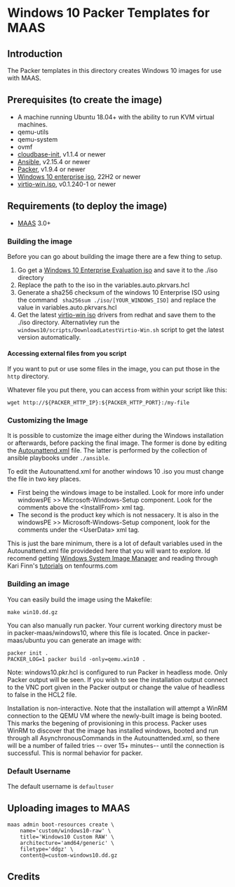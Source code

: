 # Windows 10 Packer Templates for MAAS

## Introduction

The Packer templates in this directory creates Windows 10 images for use with MAAS.

## Prerequisites (to create the image)

* A machine running Ubuntu 18.04+ with the ability to run KVM virtual machines.
* qemu-utils
* qemu-system
* ovmf
* [cloudbase-init](https://cloudbase.it/cloudbase-init/#download), v1.1.4 or newer
* [Ansible](https://docs.ansible.com/ansible/latest/installation_guide/index.html), v2.15.4 or newer
* [Packer](https://www.packer.io/intro/getting-started/install.html), v1.9.4 or newer
* [Windows 10 enterprise iso](https://www.microsoft.com/en-us/evalcenter/evaluate-windows-10-enterprise), 22H2 or newer
* [virtio-win.iso](https://fedorapeople.org/groups/virt/virtio-win/direct-downloads/archive-virtio/?C=M;O=D), v0.1.240-1 or newer

## Requirements (to deploy the image)

* [MAAS](https://maas.io) 3.0+

### Building the image

Before you can go about building the image there are a few thing to setup.
1. Go get a [Windows 10 Enterprise Evaluation iso](https://www.microsoft.com/en-us/evalcenter/evaluate-windows-10-enterprise) and save it to the ./iso directory
2. Replace the path to the iso in the variables.auto.pkrvars.hcl
3. Generate a sha256 checksum of the windows 10 Enterprise ISO using the command ` sha256sum ./iso/[YOUR_WINDOWS_ISO]` and replace the value in variables.auto.pkrvars.hcl
4. Get the latest [virtio-win iso](https://fedorapeople.org/groups/virt/virtio-win/direct-downloads/archive-virtio/?C=M;O=D) drivers from redhat and save them to the ./iso directory. Alternativley run the `windows10/scripts/DownloadLatestVirtio-Win.sh` script to get the latest version automatically.


#### Accessing external files from you script

If you want to put or use some files in the image, you can put those in the `http` directory.

Whatever file you put there, you can access from within your script like this:

```shell
wget http://${PACKER_HTTP_IP}:${PACKER_HTTP_PORT}:/my-file
```

### Customizing the Image

It is possible to customize the image either during the Windows installation or afterwards, before packing the final image. The former is done by editing the [Autounattend.xml](https://learn.microsoft.com/en-us/windows-hardware/manufacture/desktop/update-windows-settings-and-scripts-create-your-own-answer-file-sxs?view=windows-10) file.
The latter is performed by the collection of ansible playbooks under `./ansible`.

To edit the Autounattend.xml for another windows 10 .iso you must change the file in two key places. 
- First being the windows image to be installed. Look for more info under windowsPE >> Microsoft-Windows-Setup component. Look for the comments above the \<InstallFrom\> xml tag. 
- The second is the product key which is not nessacery. It is also in the windowsPE >> Microsoft-Windows-Setup component, look for the comments under the \<UserData\> xml tag.

This is just the bare minimum, there is a lot of default variables used in the Autounattend.xml file provideded here that you will want to explore. Id recomend getting [Windows System Image Manager](https://learn.microsoft.com/en-us/windows-hardware/customize/desktop/wsim/windows-system-image-manager-technical-reference) and reading through Kari Finn's [tutorials](https://www.tenforums.com/tutorials/96683-create-media-automated-unattended-install-windows-10-a.html) on tenfourms.com

### Building an image

You can easily build the image using the Makefile:

```shell
make win10.dd.gz
```

You can also manually run packer. Your current working directory must
be in packer-maas/windows10, where this file is located. Once in
packer-maas/ubuntu you can generate an image with:

```shell
packer init .
PACKER_LOG=1 packer build -only=qemu.win10 .
```

Note: windows10.pkr.hcl is configured to run Packer in headless mode. Only Packer output will be seen. If you wish to see the installation output connect to the VNC port given in the Packer output or change the value of headless to false in the HCL2 file.

Installation is non-interactive.  Note that the installation will attempt a WinRM connection to the QEMU VM where the newly-built image is being booted.  This marks the begening of provisioning in this process.  Packer uses WinRM to discover that the image has installed windows, booted and run through all AsynchronousCommands in the Autounattended.xml, so there will be a number of failed tries -- over 15+ minutes-- until the connection is successful.  This is normal behavior for packer.

### Default Username

The default username is ```defaultuser```

## Uploading images to MAAS

```shell
maas admin boot-resources create \
    name='custom/windows10-raw' \
    title='Windows10 Custom RAW' \
    architecture='amd64/generic' \
    filetype='ddgz' \
    content@=custom-windows10.dd.gz
```

## Credits